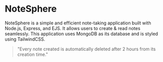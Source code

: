 # NoteSphere
NoteSphere is a simple and efficient note-taking application built with Node.js, Express, and EJS. It allows users to create & read notes seamlessly. This application uses MongoDB as its database and is styled using TailwindCSS.

> "Every note created is automatically deleted after 2 hours from its creation time."
